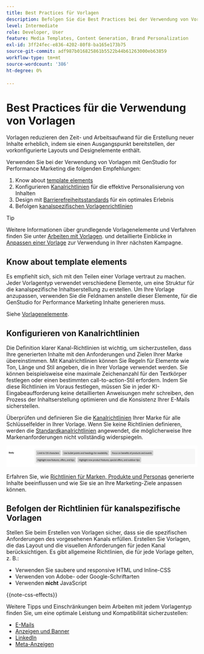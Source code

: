 ```yaml
---
title: Best Practices für Vorlagen
description: Befolgen Sie die Best Practices bei der Verwendung von Vorlagen mit Adobe GenStudio for Performance Marketing.
level: Intermediate
role: Developer, User
feature: Media Templates, Content Generation, Brand Personalization
exl-id: 3ff24fec-e836-4202-80f8-ba165e173b75
source-git-commit: adf987b016825861b5522b44b61263000eb63859
workflow-type: tm+mt
source-wordcount: '386'
ht-degree: 0%

---
```


# Best Practices für die Verwendung von Vorlagen

Vorlagen reduzieren den Zeit- und Arbeitsaufwand für die Erstellung neuer Inhalte erheblich, indem sie einen Ausgangspunkt bereitstellen, der vorkonfigurierte Layouts und Designelemente enthält.

Verwenden Sie bei der Verwendung von Vorlagen mit GenStudio for Performance Marketing die folgenden Empfehlungen:

1. Know about [template elements](#know-about-template-elements)
1. Konfigurieren [Kanalrichtlinien](#configure-channel-guidelines) für die effektive Personalisierung von Inhalten
1. Design mit [Barrierefreiheitsstandards](accessibility-for-templates.md) für ein optimales Erlebnis
1. Befolgen [kanalspezifischen Vorlagenrichtlinien](#follow-channel-specific-template-guidelines)

>[!TIP]
>
>Weitere Informationen über grundlegende Vorlagenelemente und Verfahren finden Sie unter [Arbeiten mit Vorlagen](use-templates.md). und detaillierte Einblicke in [Anpassen einer Vorlage](customize-template.md) zur Verwendung in Ihrer nächsten Kampagne.

## Know about template elements

Es empfiehlt sich, sich mit den Teilen einer Vorlage vertraut zu machen. Jeder Vorlagentyp verwendet verschiedene Elemente, um eine Struktur für die kanalspezifische Inhaltserstellung zu erstellen. Um Ihre Vorlage anzupassen, verwenden Sie die Feldnamen anstelle dieser Elemente, für die GenStudio for Performance Marketing Inhalte generieren muss.

Siehe [Vorlagenelemente](use-templates.md#template-elements).

## Konfigurieren von Kanalrichtlinien

Die Definition klarer Kanal-Richtlinien ist wichtig, um sicherzustellen, dass Ihre generierten Inhalte mit den Anforderungen und Zielen Ihrer Marke übereinstimmen. Mit Kanalrichtlinien können Sie Regeln für Elemente wie Ton, Länge und Stil angeben, die in Ihrer Vorlage verwendet werden. Sie können beispielsweise eine maximale Zeichenanzahl für den Textkörper festlegen oder einen bestimmten call-to-action-Stil erfordern. Indem Sie diese Richtlinien im Voraus festlegen, müssen Sie in jeder KI-Eingabeaufforderung keine detaillierten Anweisungen mehr schreiben, den Prozess der Inhaltserstellung optimieren und die Konsistenz Ihrer E-Mails sicherstellen.

Überprüfen und definieren Sie die [Kanalrichtlinien](/help/user-guide/guidelines/brands.md#channel-guidelines) Ihrer Marke für alle Schlüsselfelder in Ihrer Vorlage. Wenn Sie keine Richtlinien definieren, werden die [Standardkanalrichtlinien](/help/user-guide/guidelines/brands.md#default-channel-guidelines) angewendet, die möglicherweise Ihre Markenanforderungen nicht vollständig widerspiegeln.

![Technische Daten des Textkörpers](/help/assets/channel-email-body.png)

Erfahren Sie, wie [Richtlinien für Marken, Produkte und Personas](/help/user-guide/guidelines/overview.md) generierte Inhalte beeinflussen und wie Sie sie an Ihre Marketing-Ziele anpassen können.

## Befolgen der Richtlinien für kanalspezifische Vorlagen

Stellen Sie beim Erstellen von Vorlagen sicher, dass sie die spezifischen Anforderungen des vorgesehenen Kanals erfüllen. Erstellen Sie Vorlagen, die das Layout und die visuellen Anforderungen für jeden Kanal berücksichtigen. Es gibt allgemeine Richtlinien, die für jede Vorlage gelten, z. B.:

- Verwenden Sie saubere und responsive HTML und Inline-CSS
- Verwenden von Adobe- oder Google-Schriftarten
- Verwenden **nicht** JavaScript

{{note-css-effects}}

Weitere Tipps und Einschränkungen beim Arbeiten mit jedem Vorlagentyp finden Sie, um eine optimale Leistung und Kompatibilität sicherzustellen:

- [E-Mails](/help/user-guide/templates/email-template.md)
- [Anzeigen und Banner](/help/user-guide/templates/display-template.md)
- [LinkedIn](/help/user-guide/templates/linkedin-template.md)
- [Meta-Anzeigen](/help/user-guide/templates/meta-template.md)
